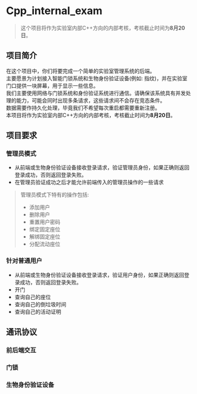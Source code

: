 # Cpp_internal_exam
> 这个项目将作为实验室内部C++方向的内部考核，考核截止时间为**8月20日**。<br>
## 项目简介
在这个项目中，你们将要完成一个简单的实验室管理系统的后端。<br>
主要愿景为计划接入智能门锁系统和生物身份验证设备(例如: 指纹)，并在实验室门口提供一块屏幕，用于显示一些信息。<br>
我们主要使用网络与门锁系统和身份验证系统进行通信。请确保该系统具有并发处理的能力，可能会同时出现多条请求，这些请求间不会存在竞态条件。 <br>
数据需要作持久化处理，毕竟我们不希望每次重启都需要重新注册。<br>
本项目将作为实验室内部C++方向的内部考核，考核截止时间为**8月20日**。<br>
## 项目要求
### 管理员模式
* 从前端或生物身份验证设备接收登录请求，验证管理员身份，如果正确则返回登录成功，否则返回登录失败。
* 在管理员验证成功之后才能允许前端传入的管理员操作的一些请求
> 管理员模式下特有的操作包括:
> * 添加用户
> * 删除用户
> * 重置用户密码
> * 绑定固定座位
> * 解绑固定座位
> * 分配流动座位

### 针对普通用户
* 从前端或生物身份验证设备接收登录请求，验证用户身份，如果正确则返回登录成功，否则返回登录失败。
* 开门
* 查询自己的座位
* 查询自己的倒垃圾时间
* 查询自己的活动证明

## 通讯协议
### 前后端交互

### 门锁

### 生物身份验证设备


